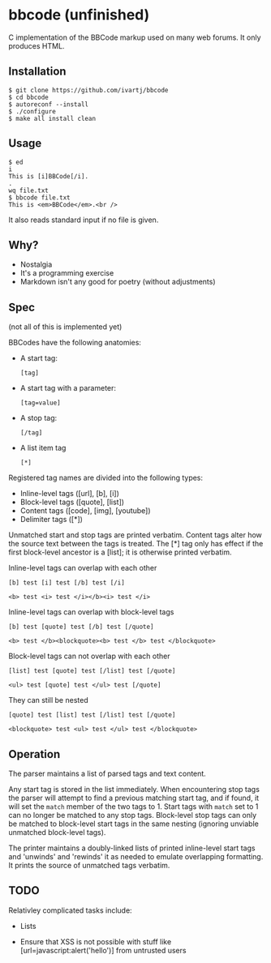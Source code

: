 bbcode (unfinished)
======

C implementation of the BBCode markup used on many web forums. It only produces HTML.

Installation
------------

    $ git clone https://github.com/ivartj/bbcode
    $ cd bbcode
    $ autoreconf --install
    $ ./configure
    $ make all install clean

Usage
-----

    $ ed
    i
    This is [i]BBCode[/i].
    .
    wq file.txt
    $ bbcode file.txt
    This is <em>BBCode</em>.<br />

It also reads standard input if no file is given.

Why?
----

 * Nostalgia
 * It's a programming exercise
 * Markdown isn't any good for poetry (without adjustments)

Spec
----

(not all of this is implemented yet)

BBCodes have the following anatomies:

 * A start tag:

       [tag]

 * A start tag with a parameter:

       [tag=value]

 * A stop tag:

       [/tag]

 * A list item tag

       [*]

Registered tag names are divided into the following types:

 * Inline-level tags ([url], [b], [i])
 * Block-level tags ([quote], [list])
 * Content tags ([code], [img], [youtube])
 * Delimiter tags ([*])

Unmatched start and stop tags are printed verbatim.
Content tags alter how the source text between the tags is treated.
The [*] tag only has effect if the first block-level ancestor is a [list]; it is otherwise printed verbatim.

Inline-level tags can overlap with each other

    [b] test [i] test [/b] test [/i]

    <b> test <i> test </i></b><i> test </i>

Inline-level tags can overlap with block-level tags

    [b] test [quote] test [/b] test [/quote]

    <b> test </b><blockquote><b> test </b> test </blockquote>

Block-level tags can not overlap with each other

    [list] test [quote] test [/list] test [/quote]

    <ul> test [quote] test </ul> test [/quote]

They can still be nested

    [quote] test [list] test [/list] test [/quote]

    <blockquote> test <ul> test </ul> test </blockquote>


Operation
---------

The parser maintains a list of parsed tags and text content.

Any start tag is stored in the list immediately. When encountering stop tags the parser will attempt to find a previous matching start tag, and if found, it will set the `match` member of the two tags to 1. Start tags with `match` set to 1 can no longer be matched to any stop tags. Block-level stop tags can only be matched to block-level start tags in the same nesting (ignoring unviable unmatched block-level tags).

The printer maintains a doubly-linked lists of printed inline-level start tags and 'unwinds' and 'rewinds' it as needed to emulate overlapping formatting. It prints the source of unmatched tags verbatim.

TODO
----

Relativley complicated tasks include:

 * Lists

 * Ensure that XSS is not possible with stuff like [url=javascript:alert('hello')] from untrusted users

